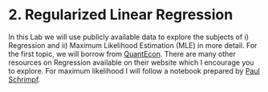 # 2. Regularized Linear Regression
In this Lab we will use publicly available data to explore the subjects of i) Regression and ii) Maximum Likelihood Estimation (MLE) in more detail. For the first topic, we will borrow from [QuantEcon](https://quantecon.org). There are many other resources on Regression available on their website which I encourage you to explore. For maximum likelihood I will follow a notebook prepared by [Paul Schrimpf](https://economics.ubc.ca/faculty-and-staff/paul-schrimpf/).


```{tableofcontents}
```
